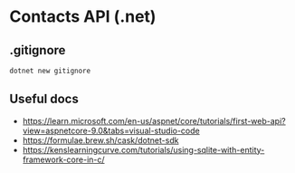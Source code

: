 # Contacts API (.net)

## .gitignore

```sh
dotnet new gitignore
```

## Useful docs

- https://learn.microsoft.com/en-us/aspnet/core/tutorials/first-web-api?view=aspnetcore-9.0&tabs=visual-studio-code
- https://formulae.brew.sh/cask/dotnet-sdk
- https://kenslearningcurve.com/tutorials/using-sqlite-with-entity-framework-core-in-c/
